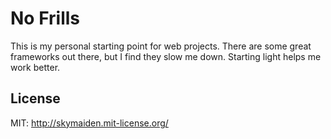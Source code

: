 No Frills
=========

This is my personal starting point for web projects. There are some great frameworks out there, but I find they slow me down. Starting light helps me work better.


License
-------
MIT: http://skymaiden.mit-license.org/
